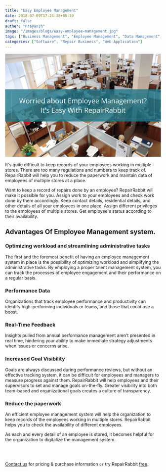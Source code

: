 ```yaml
---
title: "Easy Employee Management"
date: 2018-07-09T17:24:38+05:30
draft: false
auther: "Prayansh"
image: "/images/blogs/easy-employee-management.jpg"
tags: ["Business Management", "Employee Management", "Data Management", "Multiple Store Management", "Inventory Management"]
categories: ["Software", "Repair Business", "Web Application"]
---
```


<img src="/images/blogs/easy-employee-management.jpg" alt="easy employee management" />

<br>

It's quite difficult to keep records of your employees working in multiple stores. There are too many regulations and numbers to keep track of. RepairRabbit will help you to reduce the paperwork and maintain data of employees of multiple stores at a place.  

Want to keep a record of repairs done by an employee? RepairRabbit will make it possible for you. Assign work to your employees and check work done by them accordingly. Keep contact details, residential details, and other details of all your employees in one place. Assign different privileges to the employees of multiple stores. Get employee's status according to their availability. 

## Advantages Of Employee Management system.

### Optimizing workload and streamlining administrative tasks

The first and the foremost benefit of having an employee management system in place is the possibility of optimizing workload and simplifying the administrative tasks. By employing a proper talent management system, you can track the processes of employee engagement and their performance on a regular basis. 

### Performance Data

Organizations that track employee performance and productivity can identify high-performing individuals or teams, and those that could use a boost. 

### Real-Time Feedback

Insights pulled from annual performance management aren’t presented in real time, hindering your ability to make immediate strategy adjustments when issues or concerns arise.

### Increased Goal Visibility

Goals are always discussed during performance reviews, but without an effective tracking system, it can be difficult for employees and managers to measure progress against them. RepairRabbit will help employees and their supervisors to set and manage goals on-the-fly. Greater visibility into both team-based and organizational goals creates a culture of transparency.

### Reduce the paperwork

An efficient employee management system will help the organization to keep records of the employees working in multiple stores. RepairRabbit helps you to check the availability of different employees. 

As each and every detail of an employee is stored, it becomes helpful for the organization to digitalize the management system.

<br>
<br>

<a href="mailto:contact@repairrabbit.co?subject=Query of RepairRabbit" target="_blank">Contact us</a> for pricing & purchase information `or` try RepairRabbit <a href="https://demo.repairrabbit.co/admin" rel="noopener" target="_blank" title="RepairRabbit Demo">free</a>.

<br>
